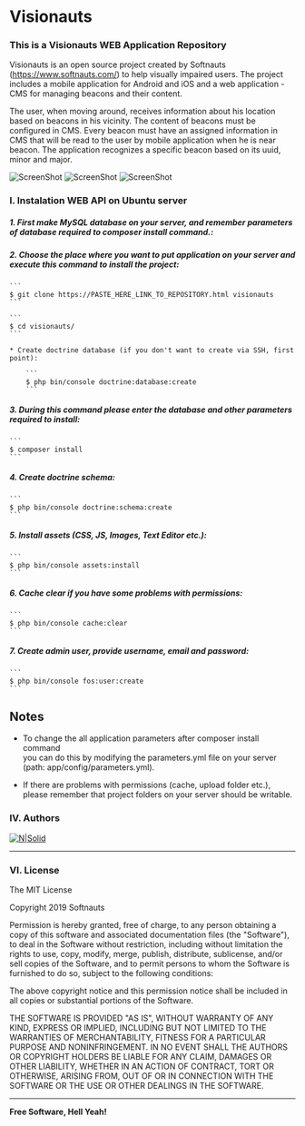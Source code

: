 # Visionauts

### This is a Visionauts WEB Application Repository

Visionauts is an open source project created by Softnauts (https://www.softnauts.com/) to help visually impaired users. The project includes a mobile application for Android and iOS and a web application - CMS for managing beacons and their content.

The user, when moving around, receives information about his location based on beacons in his vicinity. The content of beacons must be configured in CMS. Every beacon must have an assigned information in CMS that will be read to the user by mobile application when he is near beacon. The application recognizes a specific beacon based on its uuid, minor and major.

![ScreenShot](https://raw.github.com/softnauts-open-source/visionauts-android/master/screenshots/sc1.png)
![ScreenShot](https://raw.github.com/softnauts-open-source/visionauts-android/master/screenshots/sc2.png)
![ScreenShot](https://raw.github.com/softnauts-open-source/visionauts-android/master/screenshots/sc3.png)

### I. Instalation WEB API on Ubuntu server

##### 1. First make MySQL database on your server, and remember parameters of database required to composer install command.:

##### 2. Choose the place where you want to put application on your server and execute this command to install the project:
    
    ```
    $ git clone https://PASTE_HERE_LINK_TO_REPOSITORY.html visionauts
    ```
    
    ```
    $ cd visionauts/
    ```
    
    * Create doctrine database (if you don't want to create via SSH, first point):
        
        ```
        $ php bin/console doctrine:database:create
        ```     
  
##### 3. During this command please enter the database and other parameters required to install:
    
    ```
    $ composer install
    ```
    
##### 4. Create doctrine schema:
        
    ```
    $ php bin/console doctrine:schema:create
    ```
    
##### 5. Install assets (CSS, JS, Images, Text Editor etc.): 
    
    ```
    $ php bin/console assets:install
    ```

##### 6. Cache clear if you have some problems with permissions:
    
    ```
    $ php bin/console cache:clear
    ```
    
##### 7. Create admin user, provide username, email and password:
    
    ```
    $ php bin/console fos:user:create
    ```
    
Notes
--------------
* To change the all application parameters after composer install command  
you can do this by modifying the parameters.yml file on your server
(path: app/config/parameters.yml).


* If there are problems with permissions (cache, upload folder etc.), please remember that project folders on your server should be writable.


### IV. Authors

[![N|Solid](https://www.softnauts.com/assets/images/homepage/softnauts_logo_vertical.svg?v7)](https://www.softnauts.com/)

----

### VI. License

The MIT License

Copyright 2019 Softnauts

Permission is hereby granted, free of charge, to any person obtaining a copy of this software and associated documentation files (the "Software"), to deal in the Software without restriction, including without limitation the rights to use, copy, modify, merge, publish, distribute, sublicense, and/or sell copies of the Software, and to permit persons to whom the Software is furnished to do so, subject to the following conditions:

The above copyright notice and this permission notice shall be included in all copies or substantial portions of the Software.

THE SOFTWARE IS PROVIDED "AS IS", WITHOUT WARRANTY OF ANY KIND, EXPRESS OR IMPLIED, INCLUDING BUT NOT LIMITED TO THE WARRANTIES OF MERCHANTABILITY, FITNESS FOR A PARTICULAR PURPOSE AND NONINFRINGEMENT. IN NO EVENT SHALL THE AUTHORS OR COPYRIGHT HOLDERS BE LIABLE FOR ANY CLAIM, DAMAGES OR OTHER LIABILITY, WHETHER IN AN ACTION OF CONTRACT, TORT OR OTHERWISE, ARISING FROM, OUT OF OR IN CONNECTION WITH THE SOFTWARE OR THE USE OR OTHER DEALINGS IN THE SOFTWARE.

----
**Free Software, Hell Yeah!**

